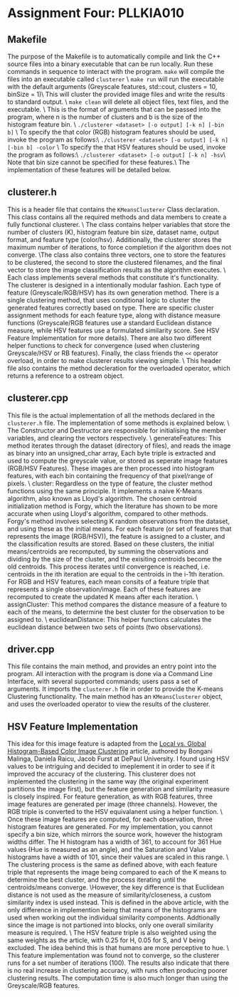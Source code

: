 # Assignment Four: PLLKIA010

## Makefile
The purpose of the Makefile is to automatically compile and link the C++ source files into a binary executable that can be run locally. Run these commands in sequence to interact with the program.
```make``` will compile the files into an executable called ```clusterer```
\\
```make run``` will run the executable with the default arguments (Greyscale features, std::cout, clusters = 10, binSize = 1)\\
This will cluster the provided image files and write the results to standard output.
\\
```make clean``` will delete all object files, text files, and the executable. 
\\
This is the format of arguments that can be passed into the program, where n is the number of clusters and b is the size of the histogram feature bin. 
\\
```./clusterer <dataset> [-o output] [-k n] [-bin b]```
\\
To specify the that color (RGB) histogram features should be used, invoke the program as follows:\\
```./clusterer <dataset> [-o output] [-k n] [-bin b] -color```
\\
To specify the that HSV features should be used, invoke the program as follows:\\
```./clusterer <dataset> [-o output] [-k n] -hsv```\\
Note that bin size cannot be specified for these features.\\
The implementation of these features will be detailed below. 

## clusterer.h

This is a header file that contains the ```KMeansClusterer``` Class declaration. This class contains all the required methods and data members to create a fully functional clusterer. 
\\
The class contains helper variables that store the number of clusters (K), histogram feature bin size, dataset name, output format, and feature type (color/hsv). Additionally, the clusterer stores the maximum number of iterations, to force completion if the algorithm does not converge. 
\\The class also contains three vectors, one to store the features to be clustered, the second to store the clustered filenames, and the final vector to store the image classification results as the algorithm executes.
\\ Each class implements several methods that constitute it's functionality. The clusterer is designed in a intentionally modular fashion. Each type of feature (Greyscale/RGB/HSV) has its own generation method. There is a single clustering method, that uses conditional logic to cluster the generated features correctly based on type. There are specific cluster assignment methods for each feature type, along with distance measure functions (Greyscale/RGB features use a standard Euclidean distance measure, while HSV features use a formulated similarity score. See HSV Feature Implementation for more details). There are also two different helper functions to check for convergence (used when clustering Greyscale/HSV or RB features). Finally, the class friends the `<<` operator overload, in order to make clusterer results viewing simple. 
\\
This header file also contains the method decleration for the overloaded operator, which returns a reference to a ostream object.

## clusterer.cpp

This file is the actual implementation of all the methods declared in the ```clusterer.h``` file. The implementation of some methods is explained below. \\
The Constructor and Destructor are responsible for initialising the member variables, and clearing the vectors respectively.
\\
generateFeatures: This method iterates through the dataset (directory of files), and reads the image as binary into an unsigned_char array, Each byte triple is extracted and used to compute the greyscale value, or stored as seperate image features (RGB/HSV Features). These images are then processed into histogram features, with each bin containing the frequency of that pixel/range of pixels.
\\
cluster: Regardless on the type of feature, the cluster method functions using the same principle. It implements a naive K-Means algorithm, also known as Lloyd's algorithm. The chosen centroid initialization method is Forgy, which the literature has shown to be more accurate when using Lloyd's algorithm, compared to other methods. Forgy's method involves selecting K random observations from the dataset, and using these as the initial means. For each feature (or set of features that represents the image (RGB/HSV)), the feature is assigned to a cluster, and the classification results are stored. Based on these clusters, the initial means/centroids are recomputed, by summing the observations and dividing by the size of the cluster, and the exisiting centroids become the old centroids. This process iterates until convergence is reached, i.e. centroids in the ith iteration are equal to the centroids in the i-1th iteration. For RGB and HSV features, each mean consits of a feature triple that represents a single observation/image. Each of these features are recomputed to create the updated K means after each iteration.
\\
assignCluster: This method compares the distance measure of a feature to each of the means, to determine the best cluster for the observation to be assigned to.
\\
euclideanDistance: This helper functions calculates the euclidean distance between two sets of points (two observations).


## driver.cpp

This file contains the main method, and provides an entry point into the program. All interaction with the program is done via a Command Line Interface, with several supported commands;  users pass a set of arguments. It imports the ```clusterer.h``` file in order to provide the K-means Clustering functionality. The main method has an ```KMeansClusterer``` object, and uses the overloaded operator to view the results of the clusterer.

## HSV Feature Implementation
This idea for this image feature is adapted from the [Local vs. Global Histogram-Based Color Image Clustering](https://pdfs.semanticscholar.org/2dd3/e875bc2141e68bbf2bd9ebb9160c2a76abea.pdf) article, authored by
Bongani Malinga, Daniela Raicu, Jacob Furst at DePaul University. I found using HSV values to be intriguing and decided to imeplement it in order to see if it improved the accuracy of the clustering. This clusterer does not implemented the clustering in the same way (the original experiment partitions the image first), but the feature generation and similarity measure is closely inspired. For feature generation, as with RGB features, three image features are generated per image (three channels). However, the RGB triple is converted to the HSV equivalanent using a helper function. 
\\
Once these image features are computed, for each observation, three histogram features are generated. For my implementation, you cannot specify a bin size, which mirrors the source work, however the histogram widths differ. The H histogram has a width of 361, to account for 361 Hue values (Hue is measured as an angle), and the Saturation and Value histograms have a width of 101, since their values are scaled in this range. 
\\
The clustering process is the same as defined above, with each feature triple that represents the image being compared to each of the K means to determine the best cluster, and the process iterating until the centroids/means converge.
\\However, the key difference is that Euclidean distance is not used as the measure of similarity/closeness, a custom similarity index is used instead. This is defined in the above article, with the only difference in implemention being that means of the histograms are used when working out the individual similarity components. Addtionally since the image is not partioned into blocks, only one overall similarity measure is required. 
\\
The HSV feature triple is also weighted using the same weights as the article, with 0.25 for H, 0.05 for S, and V being excluded. The idea behind this is that humans are more perceptive to hue. 
\\
This feature implementation was found not to converge, so the clusterer runs for a set number of iterations (100). The results also indicate that there is no real increase in clustering accuracy, with runs often producing poorer clustering results. The computation time is also much longer than using the Greyscale/RGB features.
